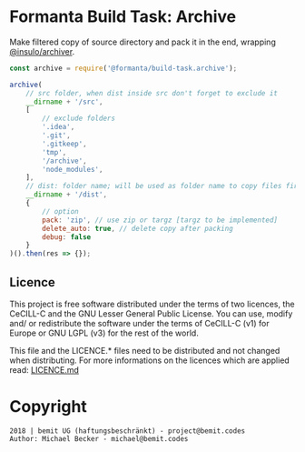 # Formanta Build Task: Archive

Make filtered copy of source directory and pack it in the end, wrapping [@insulo/archiver](https://www.npmjs.com/package/@insulo/archiver).

```js
const archive = require('@formanta/build-task.archive');

archive(
    // src folder, when dist inside src don't forget to exclude it
    __dirname + '/src',
    [
        // exclude folders
        '.idea',
        '.git',
        '.gitkeep',
        'tmp',
        '/archive',
        'node_modules',
    ],
    // dist: folder name; will be used as folder name to copy files first, then as name of archive
    __dirname + '/dist',
    {
        // option
        pack: 'zip', // use zip or targz [targz to be implemented]
        delete_auto: true, // delete copy after packing
        debug: false
    }
)().then(res => {});
```

## Licence

This project is free software distributed under the terms of two licences, the CeCILL-C and the GNU Lesser General Public License. You can use, modify and/ or redistribute the software under the terms of CeCILL-C (v1) for Europe or GNU LGPL (v3) for the rest of the world.

This file and the LICENCE.* files need to be distributed and not changed when distributing.
For more informations on the licences which are applied read: [LICENCE.md](LICENCE.md)


# Copyright

    2018 | bemit UG (haftungsbeschränkt) - project@bemit.codes
    Author: Michael Becker - michael@bemit.codes